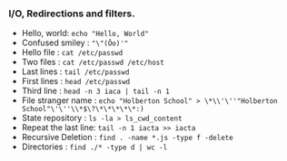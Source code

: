 ### I/O, Redirections and filters.
- Hello, world: `echo "Hello, World"`
- Confused smiley : `"\"(Ôo)'"`
- Hello file : `cat /etc/passwd`
- Two files : `cat /etc/passwd /etc/host`
- Last lines : `tail /etc/passwd`
- First lines : `head /etc/passwd`
- Third line : `head -n 3 iaca | tail -n 1`
- File stranger name : `echo "Holberton School" > \*\\'\''"Holberton School"\'\''\\*$\?\*\*\*\*\*:)`
- State repository : `ls -la > ls_cwd_content`
- Repeat the last line: `tail -n 1 iacta >> iacta`
- Recursive Deletion : `find . -name *.js -type f -delete`
- Directories : `find ./* -type d | wc -l`
